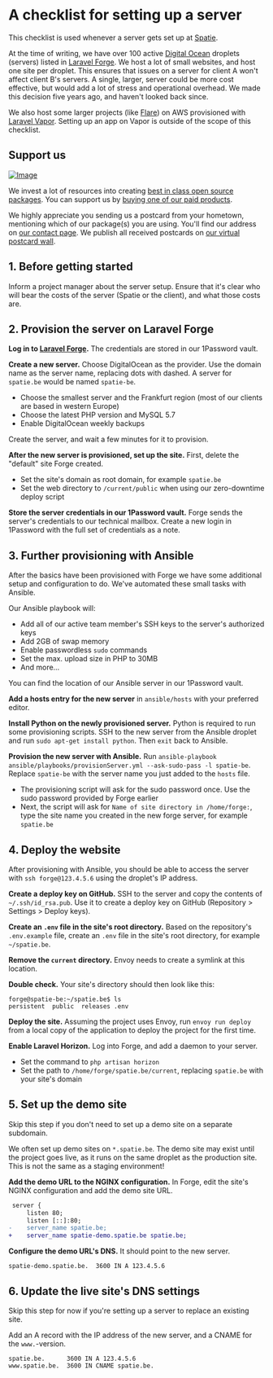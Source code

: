 # A checklist for setting up a server

This checklist is used whenever a server gets set up at [Spatie](https://spatie.be).

At the time of writing, we have over 100 active [Digital Ocean](https://www.digitalocean.com) droplets (servers) listed in [Laravel Forge](https://forge.laravel.com). We host a lot of small websites, and host one site per droplet. This ensures that issues on a server for client A won't affect client B's servers. A single, larger, server could be more cost effective, but would add a lot of stress and operational overhead. We made this decision five years ago, and haven't looked back since.

We also host some larger projects (like [Flare](https://flareapp.io)) on AWS provisioned with [Laravel Vapor](https://vapor.laravel.com). Setting up an app on Vapor is outside of the scope of this checklist.

## Support us

[![Image](https://github-ads.s3.eu-central-1.amazonaws.com/checklist-server-setup.jpg)](https://spatie.be/github-ad-click/checklist-server-setup)

We invest a lot of resources into creating [best in class open source packages](https://spatie.be/open-source). You can support us by [buying one of our paid products](https://spatie.be/open-source/support-us).

We highly appreciate you sending us a postcard from your hometown, mentioning which of our package(s) you are using. You'll find our address on [our contact page](https://spatie.be/about-us). We publish all received postcards on [our virtual postcard wall](https://spatie.be/open-source/postcards).

## 1. Before getting started

Inform a project manager about the server setup. Ensure that it's clear who will bear the costs of the server (Spatie or the client), and what those costs are.

## 2. Provision the server on Laravel Forge

**Log in to [Laravel Forge](https://forge.laravel.com).** The credentials are stored in our 1Password vault.

**Create a new server.** Choose DigitalOcean as the provider. Use the domain name as the server name, replacing dots with dashed. A server for `spatie.be` would be named `spatie-be`.

- Choose the smallest server and the Frankfurt region (most of our clients are based in western Europe)
- Choose the latest PHP version and MySQL 5.7
- Enable DigitalOcean weekly backups

Create the server, and wait a few minutes for it to provision.

**After the new server is provisioned, set up the site.** First, delete the "default" site Forge created.

- Set the site's domain as root domain, for example `spatie.be`
- Set the web directory to `/current/public` when using our zero-downtime deploy script

**Store the server credentials in our 1Password vault.** Forge sends the server's credentials to our technical mailbox. Create a new login in 1Password with the full set of credentials as a note.

## 3. Further provisioning with Ansible

After the basics have been provisioned with Forge we have some additional setup and configuration to do. We've automated these small tasks with Ansible.

Our Ansible playbook will:

- Add all of our active team member's SSH keys to the server's authorized keys
- Add 2GB of swap memory
- Enable passwordless `sudo` commands
- Set the max. upload size in PHP to 30MB
- And more…

You can find the location of our Ansible server in our 1Password vault.

**Add a hosts entry for the new server** in `ansible/hosts` with your preferred editor.

**Install Python on the newly provisioned server.** Python is required to run some provisioning scripts. SSH to the new server from the Ansible droplet and run `sudo apt-get install python`. Then `exit` back to Ansible.

**Provision the new server with Ansible.** Run `ansible-playbook ansible/playbooks/provisionServer.yml --ask-sudo-pass -l spatie-be`. Replace `spatie-be` with the server name you just added to the `hosts` file.

- The provisioning script will ask for the sudo password once. Use the sudo password provided by Forge earlier
- Next, the script will ask for `Name of site directory in /home/forge:`, type the site name you created in the new forge server, for example `spatie.be`

## 4. Deploy the website

After provisioning with Ansible, you should be able to access the server with `ssh forge@123.4.5.6` using the droplet's IP address.

**Create a deploy key on GitHub.** SSH to the server and copy the contents of `~/.ssh/id_rsa.pub`. Use it to create a deploy key on GitHub (Repository > Settings > Deploy keys).

**Create an `.env` file in the site's root directory.** Based on the repository's `.env.example` file, create an `.env` file in the site's root directory, for example `~/spatie.be`.

**Remove the `current` directory.** Envoy needs to create a symlink at this location.

**Double check.** Your site's directory should then look like this:

```
forge@spatie-be:~/spatie.be$ ls
persistent  public  releases .env
```

**Deploy the site.** Assuming the project uses Envoy, run `envoy run deploy` from a local copy of the application to deploy the project for the first time.

**Enable Laravel Horizon.** Log into Forge, and add a daemon to your server. 

- Set the command to `php artisan horizon`
- Set the path to `/home/forge/spatie.be/current`, replacing `spatie.be` with your site's domain

## 5. Set up the demo site

Skip this step if you don't need to set up a demo site on a separate subdomain.

We often set up demo sites on `*.spatie.be`. The demo site may exist until the project goes live, as it runs on the same droplet as the production site. This is not the same as a staging environment!

**Add the demo URL to the NGINX configuration.** In Forge, edit the site's NGINX configuration and add the demo site URL.

```diff
 server {
     listen 80;
     listen [::]:80;
-    server_name spatie.be;
+    server_name spatie-demo.spatie.be spatie.be;
```

**Configure the demo URL's DNS.** It should point to the new server.

```
spatie-demo.spatie.be.  3600 IN A 123.4.5.6
```

## 6. Update the live site's DNS settings

Skip this step for now if you're setting up a server to replace an existing site.

Add an A record with the IP address of the new server, and a CNAME for the `www.`-version.

```
spatie.be.      3600 IN A 123.4.5.6
www.spatie.be.  3600 IN CNAME spatie.be.
```
